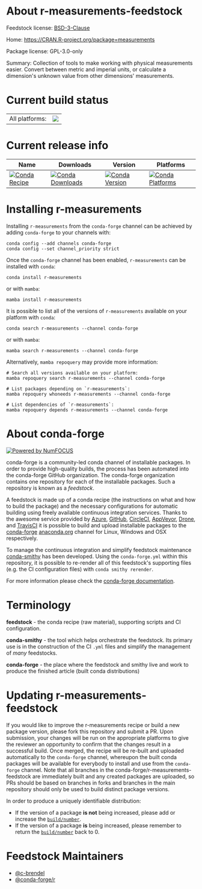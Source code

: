 About r-measurements-feedstock
==============================

Feedstock license: [BSD-3-Clause](https://github.com/conda-forge/r-measurements-feedstock/blob/main/LICENSE.txt)

Home: https://CRAN.R-project.org/package=measurements

Package license: GPL-3.0-only

Summary: Collection of tools to make working with physical measurements easier. Convert between metric and imperial units, or calculate a dimension's unknown value from other dimensions' measurements.

Current build status
====================


<table><tr><td>All platforms:</td>
    <td>
      <a href="https://dev.azure.com/conda-forge/feedstock-builds/_build/latest?definitionId=17224&branchName=main">
        <img src="https://dev.azure.com/conda-forge/feedstock-builds/_apis/build/status/r-measurements-feedstock?branchName=main">
      </a>
    </td>
  </tr>
</table>

Current release info
====================

| Name | Downloads | Version | Platforms |
| --- | --- | --- | --- |
| [![Conda Recipe](https://img.shields.io/badge/recipe-r--measurements-green.svg)](https://anaconda.org/conda-forge/r-measurements) | [![Conda Downloads](https://img.shields.io/conda/dn/conda-forge/r-measurements.svg)](https://anaconda.org/conda-forge/r-measurements) | [![Conda Version](https://img.shields.io/conda/vn/conda-forge/r-measurements.svg)](https://anaconda.org/conda-forge/r-measurements) | [![Conda Platforms](https://img.shields.io/conda/pn/conda-forge/r-measurements.svg)](https://anaconda.org/conda-forge/r-measurements) |

Installing r-measurements
=========================

Installing `r-measurements` from the `conda-forge` channel can be achieved by adding `conda-forge` to your channels with:

```
conda config --add channels conda-forge
conda config --set channel_priority strict
```

Once the `conda-forge` channel has been enabled, `r-measurements` can be installed with `conda`:

```
conda install r-measurements
```

or with `mamba`:

```
mamba install r-measurements
```

It is possible to list all of the versions of `r-measurements` available on your platform with `conda`:

```
conda search r-measurements --channel conda-forge
```

or with `mamba`:

```
mamba search r-measurements --channel conda-forge
```

Alternatively, `mamba repoquery` may provide more information:

```
# Search all versions available on your platform:
mamba repoquery search r-measurements --channel conda-forge

# List packages depending on `r-measurements`:
mamba repoquery whoneeds r-measurements --channel conda-forge

# List dependencies of `r-measurements`:
mamba repoquery depends r-measurements --channel conda-forge
```


About conda-forge
=================

[![Powered by
NumFOCUS](https://img.shields.io/badge/powered%20by-NumFOCUS-orange.svg?style=flat&colorA=E1523D&colorB=007D8A)](https://numfocus.org)

conda-forge is a community-led conda channel of installable packages.
In order to provide high-quality builds, the process has been automated into the
conda-forge GitHub organization. The conda-forge organization contains one repository
for each of the installable packages. Such a repository is known as a *feedstock*.

A feedstock is made up of a conda recipe (the instructions on what and how to build
the package) and the necessary configurations for automatic building using freely
available continuous integration services. Thanks to the awesome service provided by
[Azure](https://azure.microsoft.com/en-us/services/devops/), [GitHub](https://github.com/),
[CircleCI](https://circleci.com/), [AppVeyor](https://www.appveyor.com/),
[Drone](https://cloud.drone.io/welcome), and [TravisCI](https://travis-ci.com/)
it is possible to build and upload installable packages to the
[conda-forge](https://anaconda.org/conda-forge) [anaconda.org](https://anaconda.org/)
channel for Linux, Windows and OSX respectively.

To manage the continuous integration and simplify feedstock maintenance
[conda-smithy](https://github.com/conda-forge/conda-smithy) has been developed.
Using the ``conda-forge.yml`` within this repository, it is possible to re-render all of
this feedstock's supporting files (e.g. the CI configuration files) with ``conda smithy rerender``.

For more information please check the [conda-forge documentation](https://conda-forge.org/docs/).

Terminology
===========

**feedstock** - the conda recipe (raw material), supporting scripts and CI configuration.

**conda-smithy** - the tool which helps orchestrate the feedstock.
                   Its primary use is in the construction of the CI ``.yml`` files
                   and simplify the management of *many* feedstocks.

**conda-forge** - the place where the feedstock and smithy live and work to
                  produce the finished article (built conda distributions)


Updating r-measurements-feedstock
=================================

If you would like to improve the r-measurements recipe or build a new
package version, please fork this repository and submit a PR. Upon submission,
your changes will be run on the appropriate platforms to give the reviewer an
opportunity to confirm that the changes result in a successful build. Once
merged, the recipe will be re-built and uploaded automatically to the
`conda-forge` channel, whereupon the built conda packages will be available for
everybody to install and use from the `conda-forge` channel.
Note that all branches in the conda-forge/r-measurements-feedstock are
immediately built and any created packages are uploaded, so PRs should be based
on branches in forks and branches in the main repository should only be used to
build distinct package versions.

In order to produce a uniquely identifiable distribution:
 * If the version of a package **is not** being increased, please add or increase
   the [``build/number``](https://docs.conda.io/projects/conda-build/en/latest/resources/define-metadata.html#build-number-and-string).
 * If the version of a package **is** being increased, please remember to return
   the [``build/number``](https://docs.conda.io/projects/conda-build/en/latest/resources/define-metadata.html#build-number-and-string)
   back to 0.

Feedstock Maintainers
=====================

* [@c-brendel](https://github.com/c-brendel/)
* [@conda-forge/r](https://github.com/conda-forge/r/)

